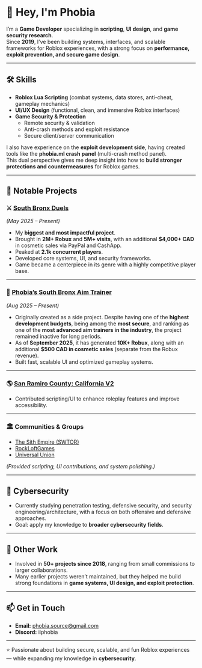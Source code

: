 # 👋 Hey, I'm Phobia

I’m a **Game Developer** specializing in **scripting**, **UI design**, and **game security research**.  
Since **2019**, I’ve been building systems, interfaces, and scalable frameworks for Roblox experiences, with a strong focus on **performance, exploit prevention, and secure game design**.  

---

## 🛠️ Skills
- **Roblox Lua Scripting** (combat systems, data stores, anti-cheat, gameplay mechanics)  
- **UI/UX Design** (functional, clean, and immersive Roblox interfaces)  
- **Game Security & Protection**
  - Remote security & validation  
  - Anti-crash methods and exploit resistance  
  - Secure client/server communication  

I also have experience on the **exploit development side**, having created tools like the **phobia.ml crash panel** (multi-crash method panel).  
This dual perspective gives me deep insight into how to **build stronger protections and countermeasures** for Roblox games.

---

## 🚀 Notable Projects

### ⚔️ [South Bronx Duels](https://www.roblox.com/games/131723649852317/BACK-South-Bronx-Duels)  
*(May 2025 – Present)*  
- My **biggest and most impactful project**.
- Brought in **2M+ Robux** and **5M+ visits**, with an additional **$4,000+ CAD** in cosmetic sales via PayPal and CashApp. 
- Peaked at **2.1k concurrent players**. 
- Developed core systems, UI, and security frameworks.
- Game became a centerpiece in its genre with a highly competitive player base.

---

### 🎯 [Phobia’s South Bronx Aim Trainer](https://www.roblox.com/games/109213462978206/NEW-Phobias-South-Bronx-Aim-Trainer)  
*(Aug 2025 – Present)*  
- Originally created as a side project. Despite having one of the **highest development budgets**, being among the **most secure**, and ranking as one of the **most advanced aim trainers in the industry**, the project remained inactive for long periods.  
- As of **September 2025**, it has generated **10K+ Robux**, along with an additional **$500 CAD in cosmetic sales** (separate from the Robux revenue).  
- Built fast, scalable UI and optimized gameplay systems.  

---

### 🌎 [San Ramiro County: California V2](https://www.roblox.com/games/9292081874/LIVE-SRC-San-Ramiro-County-California-V2)  
- Contributed scripting/UI to enhance roleplay features and improve accessibility.  

---

### 🏛️ Communities & Groups
- [The Sith Empire (SWTOR)](https://www.roblox.com/communities/4207111/The-Sith-Empire-SWTOR#!/about)  
- [RockLoftGames](https://www.roblox.com/communities/7836491/RockLoftGames#!/about)  
- [Universal Union](https://www.roblox.com/communities/9273457/Universal-Union#!/about)  

*(Provided scripting, UI contributions, and system polishing.)*

---

## 🔐 Cybersecurity
- Currently studying penetration testing, defensive security, and security engineering/architecture, with a focus on both offensive and defensive approaches.
- Goal: apply my knowledge to **broader cybersecurity fields**.  

---

## 📂 Other Work
- Involved in **50+ projects since 2018**, ranging from small commissions to larger collaborations.  
- Many earlier projects weren’t maintained, but they helped me build strong foundations in **game systems, UI design, and exploit protection**.

---

## 📫 Get in Touch
- **Email:** phobia.source@gmail.com
- **Discord:** iiphobia

---
⭐ Passionate about building secure, scalable, and fun Roblox experiences — while expanding my knowledge in **cybersecurity**.
